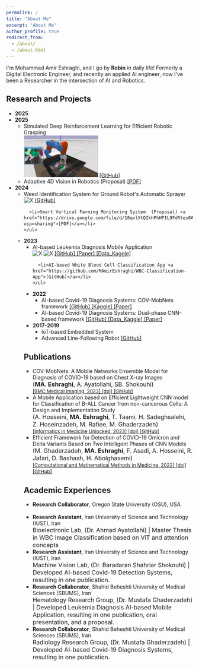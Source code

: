 ```yaml
---
permalink: /
title: "About Me"
excerpt: "About Me"
author_profile: true
redirect_from: 
  - /about/
  - /about.html
---
```


I'm Mohammad Amir Eshraghi, and I go by <b>Robin</b> in daily life! Formerly a Digital Electronic Engineer, and recently an applied AI engineer, now I've been a Researcher in the intersection of AI and Robotics. 



## Research and Projects
<ul>

  <li>
  <strong>2025</strong>
  <ul>
    
  </ul>
</li>


  <li>
    <strong>2025</strong>
    <ul>
      <li>
      Simulated Deep Reinforcement Learning for Efficient Robotic Grasping
      <br/>
      <img src="/assets/images/kukaGif.gif" alt="Deep RL Grasping" style="max-width:200px;" />
      <a href="https://github.com/MAmirEshraghi/Deep-RL-Grasping">[GitHub]</a>
      </li>
      <li>Adaptive 4D Vision in Robotics (Proposal) <a href="https://drive.google.com/file/d/1CmgPDMaeNDZDXmEzazgXfhtXzJTo-e01/view?usp=sharing">[PDF]</a></li>
    </ul>
  </li>
  
  <li>
    <strong>2024</strong>
    <ul>      
      <li>
      Weed Identification System for Ground Robot's Automatic Sprayer 
      <br/>
      <img src="/assets/images/X.gif" alt="X" style="max-width:200px;" />
      <a href="https://github.com/MAmirEshraghi/Weed_Identification_Drone_imgs">[GitHub]</a>
      </li>
      
      <li>Smart Vertical Farming Monitoring System  (Proposal) <a href="https://drive.google.com/file/d/18qxlXtQIkhPhHPIL9FdRtes0AgO_WyLL/view?usp=sharing">[PDF]</a></li>
    </ul>
  </li>

<li>
    <strong>2023</strong>
    <ul>
      <li>
      AI-based Leukemia Diagnosis Mobile Application 
      <br/>
      <img src="/assets/images/LeukemiaClassificatio1" alt="X" style="max-width:200px;" />      
      <img src="/assets/images/LeukemiaClassificatio2" alt="X" style="max-width:200px;" />
      <a href="https://github.com/MAmirEshraghi/Lightweight-Deep-CNN-Based-Mobile-App-in-the-Screening-of-ALL">[GitHub] </a><a href="https://doi.org/10.1016/j.imu.2023.101244"> [Paper]</a><a href="https://www.kaggle.com/datasets/mohammadamireshraghi/blood-cell-cancer-all-4class"> [Data_Kaggle]</a>
      </li>
      
      <li>AI-based White Blood Cell Classification App <a href="https://github.com/MAmirEshraghi/WBC-Classification-App">[GitHub]</a></li>
    </ul>
  </li>
  
 <li>
    <strong>2022</strong>
    <ul>
      <li>AI-based Covid-19 Diagnosis Systems: COV-MobNets framework <a href="https://github.com/MAmirEshraghi/COV-MobNets">[GitHub] </a><a href="https://www.kaggle.com/code/mohammadamireshraghi/cov-mobnets-for-diagnosis-covid-19-based-on-x-ray">[Kaggle] </a><a href="https://doi.org/10.1186/s12880-023-01039-w"> [Paper]</a></li>
      <li>AI-based Covid-19 Diagnosis Systems: Dual-phase CNN-based framework <a href="https://github.com/MAmirEshraghi/Deep_Covid19_Detection_Overall_framework"> [GitHub] </a>  <a href="https://www.kaggle.com/datasets/mohammadamireshraghi/covid19-omicron-and-delta-variant-ct-scan-dataset"> [Data_Kaggle] </a>  <a href="https://doi.org/10.1155/2022/4838009"> [Paper]</a></li>
    </ul>
  </li> 

 <li>
    <strong>2017-2019</strong>
    <ul>
      <li>IoT-based Embedded System</li>
      <li>Advanced Line-Following Robot <a href="https://github.com/MAmirEshraghi/Line_Follower_Robot"> [GitHub] </a></li>
    </ul>
  </li> 
  
</ul>


## Publications
<ul>
    <li>COV-MobNets: A Mobile Networks Ensemble Model for Diagnosis of COVID-19 based on Chest X-ray Images
    <br />
    <font size="3">
      (<b>MA. Eshraghi</b>, A. Ayatollahi, SB. Shokouhi)
    </font> 
    <br /> 
    <font size="2">
      <a href="https://bmcmedimaging.biomedcentral.com/">
      [BMC Medical Imaging, 2023]
      </a>
      <a href="https://doi.org/10.1186/s12880-023-01039-w">
      [doi]
      </a>
      <a href="https://github.com/MAmirEshraghi/Lightweight-Deep-CNN-Based-Mobile-App-in-the-Screening-of-ALL">
      [GitHub]
      </a>
    </font>
    </li>
</ul>
<ul>
    <li>A Mobile Application based on Efficient Lightweight CNN model for Classification of B-ALL Cancer from non-cancerous Cells: A Design and Implementation Study
    <br />
    <font size="3">
      (A. Hosseini, <b>MA. Eshraghi</b>, T. Taami, H. Sadeghsalehi, Z. Hoseinzadeh, M. Rafiee, M. Ghaderzadeh)
    </font> 
    <br /> 
    <font size="2">
      <a href="https://bmcmedimaging.biomedcentral.com/">
      [Informatics in Medicine Unlocked, 2023]
      </a>
      <a href="https://doi.org/10.1016/j.imu.2023.101244">
      [doi]
      </a>
      <a href="https://github.com/MAmirEshraghi/Lightweight-Deep-CNN-Based-Mobile-App-in-the-Screening-of-ALL">
      [GitHub]
      </a>
    </font>
    </li>
</ul>
<ul>
    <li>Efficient Framework for Detection of COVID-19 Omicron and Delta Variants Based on Two Intelligent Phases of CNN Models
    <br />
    <font size="3">
      (M. Ghaderzadeh, <b>MA. Eshraghi</b>, F. Asadi, A. Hosseini, R. Jafari, D. Bashash, H. Abolghasemi)
    </font> 
    <br /> 
    <font size="2">
      <a href="https://bmcmedimaging.biomedcentral.com/">
      [Computational and Mathematical Methods in Medicine, 2022]
      </a>
      <a href="https://doi.org/10.1155/2022/4838009">
      [doi]
      </a>
      <a href="https://github.com/MAmirEshraghi/Deep_Covid19_Detection_Overall_framework">
      [GitHub]
      </a>
    </font>
    </li>
</ul>

## Academic Experiences

<ul>
    <li><b>Research Collaborator</b>, Oregon State University (OSU), USA
    <br />
    <br /> 
    </li>
</ul>
<ul>
    <li><b>Research Assistant</b>, Iran University of Science and Technology (IUST), Iran
    <br />
    <font size="3">
      Bioelectronic Lab, (Dr. Ahmad Ayatollahi) |
      Master Thesis in WBC Image Classification based on ViT and attention concepts
    </font> 
    <br /> 
    </li>
</ul>
<ul>
    <li><b>Research Assistant</b>, Iran University of Science and Technology (IUST), Iran
    <br />
    <font size="3">
      Machine Vision Lab, (Dr. Baradaran Shahriar Shokouhi) |
      Developed AI-based Covid-19 Detection Systems, resulting in one publication.
    </font> 
    <br /> 
    </li>
</ul>
<ul>
    <li><b>Research Collaborator</b>, Shahid Beheshti University of Medical Sciences (SBUMS), Iran
    <br />
    <font size="3">
      Hematology Research Group, (Dr. Mustafa Ghaderzadeh) |
      Developed Leukemia Diagnosis AI-based Mobile Application, resulting in one publication, oral presentation, and a proposal. 
    </font> 
    <br /> 
    </li>
</ul>
<ul>
    <li><b>Research Collaborator</b>, Shahid Beheshti University of Medical Sciences (SBUMS), Iran      
    <br />
    <font size="3">
      Radiology Research Group, (Dr. Mustafa Ghaderzadeh) |
      Developed AI-based Covid-19 Diagnosis Systems, resulting in one publication.
    </font> 
    <br /> 
    </li>
</ul>



